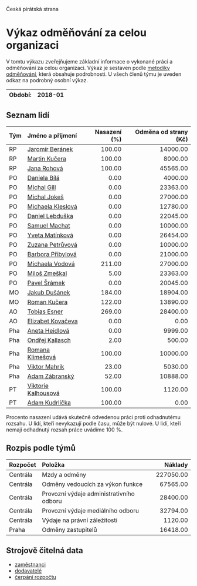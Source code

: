 Česká pirátská strana

Výkaz odměňování za celou organizaci
===========================

V tomtu výkazu zveřejňujeme základní informace o vykonané práci a odměňování
za celou organizaci. Výkaz je sestaven podle [metodiky odměňování][metodika],
která obsahuje podrobnosti. U všech členů týmu je uveden odkaz na podrobný osobní výkaz.

Období:                  | 2018-01
-----------------------  | --------------------


Seznam lidí
--------------

| Tým   | Jméno a příjmení                                                  |   Nasazení (%) |   Odměna od strany (Kč) |
|:------|:------------------------------------------------------------------|---------------:|------------------------:|
| RP    | [Jaromír Beránek](../../tymy/RP/2018/01/jaromir-beranek/)         |         100.00 |                14000.00 |
| RP    | [Martin Kučera](../../tymy/RP/2018/01/martin-kucera/)             |         100.00 |                 8000.00 |
| RP    | [Jana Rohová](../../tymy/RP/2018/01/jana-rohova/)                 |         100.00 |                45565.00 |
| PO    | [Daniela Bílá](../../tymy/PO/2018/01/daniela-bila/)               |           0.00 |                 4000.00 |
| PO    | [Michal Gill](../../tymy/PO/2018/01/michal-gill/)                 |           0.00 |                23363.00 |
| PO    | [Michal Jokeš](../../tymy/PO/2018/01/michal-jokes/)               |           0.00 |                27000.00 |
| PO    | [Michaela Kleslová](../../tymy/PO/2018/01/michaela-kleslova/)     |           0.00 |                12780.00 |
| PO    | [Daniel Lebduška](../../tymy/PO/2018/01/daniel-lebduska/)         |           0.00 |                22045.00 |
| PO    | [Samuel Machat](../../tymy/PO/2018/01/samuel-machat/)             |           0.00 |                10000.00 |
| PO    | [Yveta Matínková](../../tymy/PO/2018/01/yveta-matinkova/)         |           0.00 |                26454.00 |
| PO    | [Zuzana Petrůvová](../../tymy/PO/2018/01/zuzana-petruvova/)       |           0.00 |                10000.00 |
| PO    | [Barbora Přibylová](../../tymy/PO/2018/01/barbora-pribylova/)     |           0.00 |                21000.00 |
| PO    | [Michaela Vodová](../../tymy/PO/2018/01/michaela-vodova/)         |         211.00 |                27000.00 |
| PO    | [Miloš Zmeškal](../../tymy/PO/2018/01/milos-zmeskal/)             |           5.00 |                23363.00 |
| PO    | [Pavel Šrámek](../../tymy/PO/2018/01/pavel-sramek/)               |           0.00 |                20045.00 |
| MO    | [Jakub Dušánek](../../tymy/MO/2018/01/jakub-dusanek/)             |         184.00 |                18904.00 |
| MO    | [Roman Kučera](../../tymy/MO/2018/01/roman-kucera/)               |         122.00 |                13890.00 |
| AO    | [Tobias Esner](../../tymy/AO/2018/01/tobias-esner/)               |         269.00 |                28400.00 |
| AO    | [Elizabet Kovačeva](../../tymy/AO/2018/01/elizabet-kovaceva/)     |           0.00 |                    0.00 |
| Pha   | [Aneta Heidlová](../../tymy/Pha/2018/01/aneta-heidlova/)          |           0.00 |                 9999.00 |
| Pha   | [Ondřej Kallasch](../../tymy/Pha/2018/01/ondrej-kallasch/)        |           2.00 |                  500.00 |
| Pha   | [Romana Klimešová](../../tymy/Pha/2018/01/romana-klimesova/)      |         100.00 |                10000.00 |
| Pha   | [Viktor Mahrik](../../tymy/Pha/2018/01/viktor-mahrik/)            |          23.00 |                 5030.00 |
| Pha   | [Adam Zábranský](../../tymy/Pha/2018/01/adam-zabransky/)          |          52.00 |                10888.00 |
| PT    | [Viktorie Kalhousová](../../tymy/PT/2018/01/viktorie-kalhousova/) |         100.00 |                 1120.00 |
| PT    | [Adam Kudrlička](../../tymy/PT/2018/01/adam-kudrlicka/)           |         100.00 |                    0.00 |

Procento nasazení udává skutečně odvedenou práci proti odhadnutému rozsahu. 
U lidí, kteří nevykazují podle času, může být nulové. U lidí, kteří nemají odhadnutý rozsah
práce uvádíme 100 %.

Rozpis podle týmů
-----------------

| Rozpočet   | Položka                                  |   Náklady |
|:-----------|:-----------------------------------------|----------:|
| Centrála   | Mzdy a odměny                            | 227050.00 |
| Centrála   | Odměny vedoucích za výkon funkce         |  67565.00 |
| Centrála   | Provozní výdaje administrativního odboru |  28400.00 |
| Centrála   | Provozní výdaje mediálního odboru        |  32794.00 |
| Centrála   | Výdaje na právní záležitosti             |   1120.00 |
| Praha      | Odměny zastupitelů                       |  16418.00 |

Strojově čitelná data
-------------------

* [zaměstnanci](zamestnanci.tsv)
* [dodavatelé](dodavatele.tsv)
* [čerpání rozpočtu](cerpani_rozpoctu.tsv)

[metodika]: https://redmine.pirati.cz/projects/po/wiki/Odmenovani

